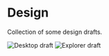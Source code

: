 # Design
Collection of some design drafts.

![Desktop draft](https://raw.githubusercontent.com/infinnie/Design/master/draft-desktop.png)
![Explorer draft](https://raw.githubusercontent.com/infinnie/Design/master/explorer.png)
